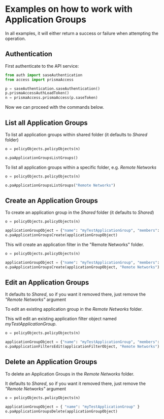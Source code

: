 # Examples on how to work with Application Groups
In all examples, it will either return a success or failure when attempting the operation.

## Authentication
First authenticate to the API service:
```python
from auth import saseAuthentication
from access import prismaAccess

p = saseAuthentication.saseAuthentication()
p.prismaAccessAuthLoadToken()
n = prismaAccess.prismaAccess(p.saseToken)
```

Now we can proceed with the commands below.

## List all Application Groups
To list all application groups within shared folder (it defaults to _Shared_ folder)
```python
o = policyObjects.policyObjects(n)

o.paApplicationGroupsListGroups()
```


To list all application groups within a specific folder, e.g. _Remote Networks_
```python
o = policyObjects.policyObjects(n)

o.paApplicationGroupsListGroups("Remote Networks")
```


## Create an Application Groups
To create an application group in the _Shared_ folder (it defaults to _Shared_)

```python
o = policyObjects.policyObjects(n)

applicationGroupObject = {"name": "myTestApplicationGroup", "members": ["web-browsing", "ssl", "Microsoft 365 Access", "myTestApplicationFilter"]}
o.paApplicationGroupsCreate(applicationGroupObject)
```

This will create an application filter in the "Remote Networks" folder.

```python
o = policyObjects.policyObjects(n)

applicationGroupObject = {"name": "myTestApplicationGroup", "members": ["web-browsing", "ssl", "Microsoft 365 Access", "myTestApplicationFilter"]}
o.paApplicationGroupsCreate(applicationGroupObject, "Remote Networks")
```

## Edit an Application Groups
It defaults to _Shared_, so if you want it removed there, just remove the _"Remote Networks"_ argument

To edit an existing application group in the _Remote Networks_ folder. 

This will edit an existing application filter object named _myTestApplicationGroup_.

```python
o = policyObjects.policyObjects(n)

applicationGroupObject = {"name": "myTestApplicationGroup", "members": ["web-browsing", "Microsoft 365 Access", "myTestApplicationFilter"]}
o.paApplicationFiltersEdit(applicationFilterObject, "Remote Networks")
```

## Delete an Application Groups
To delete an Application Groups in the _Remote Networks_ folder. 

It defaults to _Shared_, so if you want it removed there, just remove the _"Remote Networks"_ argument

```python
o = policyObjects.policyObjects(n)

applicationGroupObject = { "name": "myTestApplicationGroup" }
o.paApplicationGroupsDelete(applicationGroupObject)
```